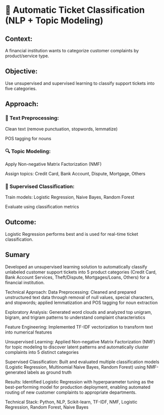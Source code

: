 # 🧾 Automatic Ticket Classification (NLP + Topic Modeling)

## Context: 
A financial institution wants to categorize customer complaints by product/service type.

## Objective: 
Use unsupervised and supervised learning to classify support tickets into five categories.

## Approach:

### 🧹 Text Preprocessing:

Clean text (remove punctuation, stopwords, lemmatize)

POS tagging for nouns

### 🔍 Topic Modeling:

Apply Non-negative Matrix Factorization (NMF)

Assign topics: Credit Card, Bank Account, Dispute, Mortgage, Others

### 🤖 Supervised Classification:

Train models: Logistic Regression, Naive Bayes, Random Forest

Evaluate using classification metrics

## Outcome: 

Logistic Regression performs best and is used for real-time ticket classification.

## Sumary 

Developed an unsupervised learning solution to automatically classify unlabeled customer support tickets into 5 product categories (Credit Card, Bank Account Services, Theft/Dispute, Mortgages/Loans, Others) for a financial institution.

Technical Approach:
Data Preprocessing: Cleaned and prepared unstructured text data through removal of null values, special characters, and stopwords; applied lemmatization and POS tagging for noun extraction

Exploratory Analysis: Generated word clouds and analyzed top unigram, bigram, and trigram patterns to understand complaint characteristics

Feature Engineering: Implemented TF-IDF vectorization to transform text into numerical features

Unsupervised Learning: Applied Non-negative Matrix Factorization (NMF) for topic modeling to discover latent patterns and automatically cluster complaints into 5 distinct categories

Supervised Classification: Built and evaluated multiple classification models (Logistic Regression, Multinomial Naive Bayes, Random Forest) using NMF-generated labels as ground truth

Results: Identified Logistic Regression with hyperparameter tuning as the best-performing model for production deployment, enabling automated routing of new customer complaints to appropriate departments.

Technical Stack: Python, NLP, Scikit-learn, TF-IDF, NMF, Logistic Regression, Random Forest, Naive Bayes
